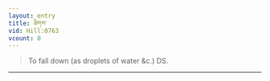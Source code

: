 ```yaml
---
layout: entry
title: ཐིགས་
vid: Hill:0763
vcount: 0
---
```

> To fall down (as droplets of water &c\.) DS\.


---

